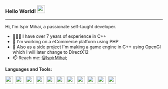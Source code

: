 ### Hello World! <img src="https://media.giphy.com/media/hvRJCLFzcasrR4ia7z/giphy.gif" width="25px">

<hr/>

Hi, I'm Ispir Mihai, a passionate self-taught developer.

- 👨🏽‍💻 I have over 7 years of experience in C++
- 🌱 I'm working on a eCommerce platform using PHP
- 💬 Also as a side project I'm making a game engine in C++ using OpenGl which I will later change to DirectX12
- 📫 Reach me: [@IspirMihai](mailto:mihaimechanic@gmail.com);

**Languages and Tools:**  

<img width="25" src="https://cdn.jsdelivr.net/gh/devicons/devicon@latest/icons/cplusplus/cplusplus-original.svg">
&nbsp;<img width="25" src="https://cdn.jsdelivr.net/gh/devicons/devicon@latest/icons/arduino/arduino-original.svg">
&nbsp;<img width="25" src="https://cdn.jsdelivr.net/gh/devicons/devicon@latest/icons/python/python-original.svg">
&nbsp;<img width="25" src="https://cdn.jsdelivr.net/gh/devicons/devicon@latest/icons/html5/html5-original.svg">
&nbsp;<img width="25" src="https://cdn.jsdelivr.net/gh/devicons/devicon@latest/icons/css3/css3-original.svg">
&nbsp;<img width="25" src="https://cdn.jsdelivr.net/gh/devicons/devicon@latest/icons/php/php-original.svg">
&nbsp;<img width="25" src="https://cdn.jsdelivr.net/gh/devicons/devicon@latest/icons/unity/unity-original.svg">
&nbsp;<img width="25" src="https://cdn.jsdelivr.net/gh/devicons/devicon@latest/icons/photoshop/photoshop-plain.svg">
&nbsp;<img width="25" src="https://cdn.jsdelivr.net/gh/devicons/devicon@latest/icons/illustrator/illustrator-plain.svg">
&nbsp;<img width="25" src="https://cdn.jsdelivr.net/gh/devicons/devicon@latest/icons/aftereffects/aftereffects-plain.svg">
&nbsp;<img width="25" src="https://cdn.jsdelivr.net/gh/devicons/devicon@latest/icons/blender/blender-original.svg">
